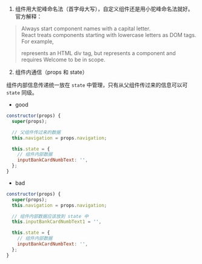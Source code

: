 1. 组件用大驼峰命名法（首字母大写），自定义组件还是用小驼峰命名法就好。   
官方解释：    
> Always start component names with a capital letter.   
> React treats components starting with lowercase letters as DOM tags. For example, <div /> represents an HTML div tag, but <Welcome /> represents a component and requires Welcome to be in scope.   

2. 组件内通信（props 和 state）

组件内部信息传递统一放在 `state` 中管理，只有从父组件传过来的信息可以可 `state` 同级。   

- good

```js
constructor(props) {
  super(props);

  // 父组件传过来的数据
  this.navigation = props.navigation;

  this.state = {
    // 组件内部数据
    inputBankCardNumbText: '',
  };
}
```

- bad

```js
constructor(props) {
  super(props);
  this.navigation = props.navigation;

  // 组件内部数据应该放到 state 中
  this.inputBankCardNumbText1 = '',

  this.state = {
    // 组件内部数据
    inputBankCardNumbText: '',
  };
}
```
